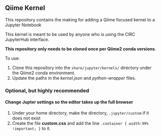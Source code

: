 ## Qiime Kernel

This repository contains the making for adding a Qiime focused kernel to a Jupyter Notebook

This kernel is meant to be used by anyone who is using the CIRC JupyterHub interface. 

**This repository only needs to be cloned once per Qiime2 conda versions**.  

To use:

1. Clone this repository into the `share/jupyter/kernels/` directory under the Qiime2 conda environment.
2. Update the paths in the *kernel.json* and *python-wrapper* files.


### Optional, but highly recommended

#### Change Jupter settings so the editor takes up the full browser
1. Under your home directory, make the directory, `.jupyter/custom` if it does not exist
2. Create the file **custom.css** and add the line `.container { width:99% !important; }` to it.
